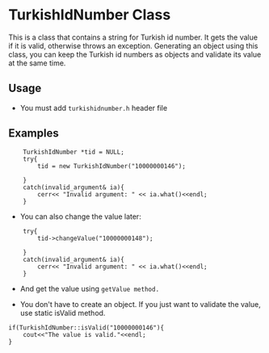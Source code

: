 # TurkishIdNumber Class

This is a class that contains a string for Turkish id number. It gets the value if it is valid, otherwise throws an exception.
Generating an object using this class, you can keep the Turkish id numbers as objects and validate its value at the same time.

## Usage
* You must add `turkishidnumber.h` header file

## Examples
```
    TurkishIdNumber *tid = NULL;
    try{
        tid = new TurkishIdNumber("10000000146");

    }
    catch(invalid_argument& ia){
        cerr<< "Invalid argument: " << ia.what()<<endl;
    }

```

* You can also change the value later:

```
    try{
        tid->changeValue("10000000148");

    }
    catch(invalid_argument& ia){
        cerr<< "Invalid argument: " << ia.what()<<endl;
    }
```

* And get the value using `getValue method.`


* You don't have to create an object. If you just want to validate the value, use static isValid method. 

```
if(TurkishIdNumber::isValid("10000000146"){
    cout<<"The value is valid."<<endl;
}
```

